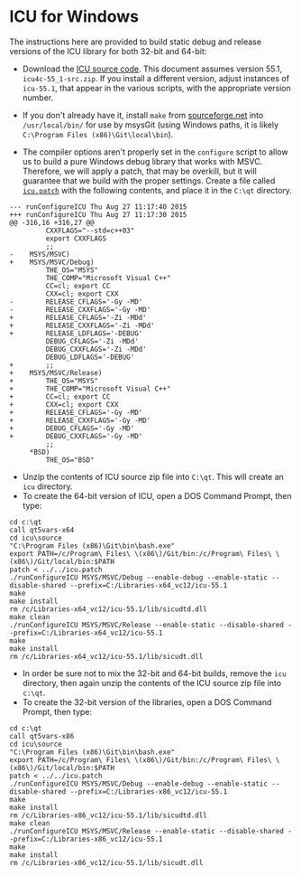 ICU for Windows
===============
The instructions here are provided to build static debug and release versions of the ICU library for both 32-bit and 64-bit:

* Download the [ICU source code](http://site.icu-project.org/download). This document assumes version 55.1, `icu4c-55_1-src.zip`. If you install a different version, adjust instances of `icu-55.1`, that appear in the various scripts, with the appropriate version number.
* If you don't already have it, install `make` from [sourceforge.net](http://sourceforge.net/projects/mingw/files/MSYS/Base/make/make-3.81-3/) into `/usr/local/bin/` for use by msysGit (using Windows paths, it is likely `C:\Program Files (x86)\Git\local\bin`).

* The compiler options aren't properly set in the `configure` script to allow us to build a pure Windows debug library that works with MSVC. Therefore, we will apply a patch, that may be overkill, but it will guarantee that we build with the proper settings. Create a file called [`icu.patch`](icu.patch) with the following contents, and place it in the `C:\qt` directory.

```
--- runConfigureICU	Thu Aug 27 11:17:40 2015
+++ runConfigureICU	Thu Aug 27 11:17:30 2015
@@ -316,16 +316,27 @@
         CXXFLAGS="--std=c++03"
         export CXXFLAGS
         ;;
-    MSYS/MSVC)
+    MSYS/MSVC/Debug)
         THE_OS="MSYS"
         THE_COMP="Microsoft Visual C++"
         CC=cl; export CC
         CXX=cl; export CXX
-        RELEASE_CFLAGS='-Gy -MD'
-        RELEASE_CXXFLAGS='-Gy -MD'
+        RELEASE_CFLAGS='-Zi -MDd'
+        RELEASE_CXXFLAGS='-Zi -MDd'
+        RELEASE_LDFLAGS='-DEBUG'
         DEBUG_CFLAGS='-Zi -MDd'
         DEBUG_CXXFLAGS='-Zi -MDd'
         DEBUG_LDFLAGS='-DEBUG'
+        ;;
+    MSYS/MSVC/Release)
+        THE_OS="MSYS"
+        THE_COMP="Microsoft Visual C++"
+        CC=cl; export CC
+        CXX=cl; export CXX
+        RELEASE_CFLAGS='-Gy -MD'
+        RELEASE_CXXFLAGS='-Gy -MD'
+        DEBUG_CFLAGS='-Gy -MD'
+        DEBUG_CXXFLAGS='-Gy -MD'
         ;;
     *BSD)
         THE_OS="BSD"
```
* Unzip the contents of ICU source zip file into `C:\qt`. This will create an `icu` directory.
* To create the 64-bit version of ICU, open a DOS Command Prompt, then type:

```
cd c:\qt
call qt5vars-x64
cd icu\source
"C:\Program Files (x86)\Git\bin\bash.exe"
export PATH=/c/Program\ Files\ \(x86\)/Git/bin:/c/Program\ Files\ \(x86\)/Git/local/bin:$PATH
patch < ../../icu.patch
./runConfigureICU MSYS/MSVC/Debug --enable-debug --enable-static --disable-shared --prefix=C:/Libraries-x64_vc12/icu-55.1
make
make install
rm /c/Libraries-x64_vc12/icu-55.1/lib/sicudtd.dll
make clean
./runConfigureICU MSYS/MSVC/Release --enable-static --disable-shared --prefix=C:/Libraries-x64_vc12/icu-55.1
make
make install
rm /c/Libraries-x64_vc12/icu-55.1/lib/sicudt.dll
```
* In order be sure not to mix the 32-bit and 64-bit builds, remove the `icu` directory, then again unzip the contents of the ICU source zip file into `c:\qt`.
* To create the 32-bit version of the libraries, open a DOS Command Prompt, then type:

```
cd c:\qt
call qt5vars-x86
cd icu\source
"C:\Program Files (x86)\Git\bin\bash.exe"
export PATH=/c/Program\ Files\ \(x86\)/Git/bin:/c/Program\ Files\ \(x86\)/Git/local/bin:$PATH
patch < ../../icu.patch
./runConfigureICU MSYS/MSVC/Debug --enable-debug --enable-static --disable-shared --prefix=C:/Libraries-x86_vc12/icu-55.1
make
make install
rm /c/Libraries-x86_vc12/icu-55.1/lib/sicudtd.dll
make clean
./runConfigureICU MSYS/MSVC/Release --enable-static --disable-shared --prefix=C:/Libraries-x86_vc12/icu-55.1
make
make install
rm /c/Libraries-x86_vc12/icu-55.1/lib/sicudt.dll
```
